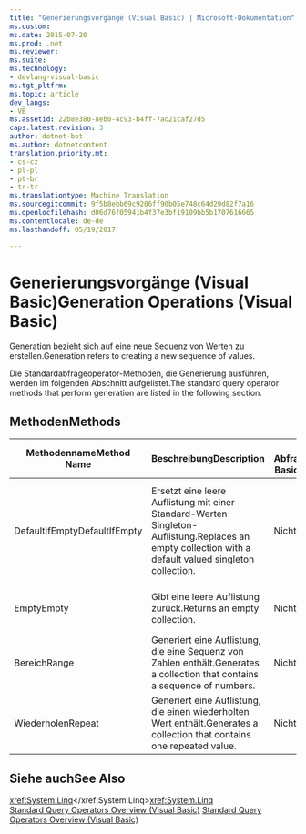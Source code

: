 ```yaml
---
title: "Generierungsvorgänge (Visual Basic) | Microsoft-Dokumentation"
ms.custom: 
ms.date: 2015-07-20
ms.prod: .net
ms.reviewer: 
ms.suite: 
ms.technology:
- devlang-visual-basic
ms.tgt_pltfrm: 
ms.topic: article
dev_langs:
- VB
ms.assetid: 22b8e380-8eb0-4c93-b4ff-7ac21caf27d5
caps.latest.revision: 3
author: dotnet-bot
ms.author: dotnetcontent
translation.priority.mt:
- cs-cz
- pl-pl
- pt-br
- tr-tr
ms.translationtype: Machine Translation
ms.sourcegitcommit: 9f5b8ebb69c9206ff90b05e748c64d29d82f7a16
ms.openlocfilehash: d06d76f05941b4f37e3bf19109bb5b1707616665
ms.contentlocale: de-de
ms.lasthandoff: 05/19/2017

---
```

# <a name="generation-operations-visual-basic"></a><span data-ttu-id="655e8-102">Generierungsvorgänge (Visual Basic)</span><span class="sxs-lookup"><span data-stu-id="655e8-102">Generation Operations (Visual Basic)</span></span>
<span data-ttu-id="655e8-103">Generation bezieht sich auf eine neue Sequenz von Werten zu erstellen.</span><span class="sxs-lookup"><span data-stu-id="655e8-103">Generation refers to creating a new sequence of values.</span></span>  
  
 <span data-ttu-id="655e8-104">Die Standardabfrageoperator-Methoden, die Generierung ausführen, werden im folgenden Abschnitt aufgelistet.</span><span class="sxs-lookup"><span data-stu-id="655e8-104">The standard query operator methods that perform generation are listed in the following section.</span></span>  
  
## <a name="methods"></a><span data-ttu-id="655e8-105">Methoden</span><span class="sxs-lookup"><span data-stu-id="655e8-105">Methods</span></span>  
  
|<span data-ttu-id="655e8-106">Methodenname</span><span class="sxs-lookup"><span data-stu-id="655e8-106">Method Name</span></span>|<span data-ttu-id="655e8-107">Beschreibung</span><span class="sxs-lookup"><span data-stu-id="655e8-107">Description</span></span>|<span data-ttu-id="655e8-108">Visual Basic-Abfrageausdruckssyntax</span><span class="sxs-lookup"><span data-stu-id="655e8-108">Visual Basic Query Expression Syntax</span></span>|<span data-ttu-id="655e8-109">Weitere Informationen</span><span class="sxs-lookup"><span data-stu-id="655e8-109">More Information</span></span>|  
|-----------------|-----------------|------------------------------------------|----------------------|  
|<span data-ttu-id="655e8-110">DefaultIfEmpty</span><span class="sxs-lookup"><span data-stu-id="655e8-110">DefaultIfEmpty</span></span>|<span data-ttu-id="655e8-111">Ersetzt eine leere Auflistung mit einer Standard-Werten Singleton-Auflistung.</span><span class="sxs-lookup"><span data-stu-id="655e8-111">Replaces an empty collection with a default valued singleton collection.</span></span>|<span data-ttu-id="655e8-112">Nicht zutreffend.</span><span class="sxs-lookup"><span data-stu-id="655e8-112">Not applicable.</span></span>|<span data-ttu-id="655e8-113"><xref:System.Linq.Enumerable.DefaultIfEmpty%2A?displayProperty=fullName></xref:System.Linq.Enumerable.DefaultIfEmpty%2A?displayProperty=fullName></span><span class="sxs-lookup"><span data-stu-id="655e8-113"><xref:System.Linq.Enumerable.DefaultIfEmpty%2A?displayProperty=fullName></span></span><br /><br /> <span data-ttu-id="655e8-114"><xref:System.Linq.Queryable.DefaultIfEmpty%2A?displayProperty=fullName></xref:System.Linq.Queryable.DefaultIfEmpty%2A?displayProperty=fullName></span><span class="sxs-lookup"><span data-stu-id="655e8-114"><xref:System.Linq.Queryable.DefaultIfEmpty%2A?displayProperty=fullName></span></span>|  
|<span data-ttu-id="655e8-115">Empty</span><span class="sxs-lookup"><span data-stu-id="655e8-115">Empty</span></span>|<span data-ttu-id="655e8-116">Gibt eine leere Auflistung zurück.</span><span class="sxs-lookup"><span data-stu-id="655e8-116">Returns an empty collection.</span></span>|<span data-ttu-id="655e8-117">Nicht zutreffend.</span><span class="sxs-lookup"><span data-stu-id="655e8-117">Not applicable.</span></span>|<span data-ttu-id="655e8-118"><xref:System.Linq.Enumerable.Empty%2A?displayProperty=fullName></xref:System.Linq.Enumerable.Empty%2A?displayProperty=fullName></span><span class="sxs-lookup"><span data-stu-id="655e8-118"><xref:System.Linq.Enumerable.Empty%2A?displayProperty=fullName></span></span>|  
|<span data-ttu-id="655e8-119">Bereich</span><span class="sxs-lookup"><span data-stu-id="655e8-119">Range</span></span>|<span data-ttu-id="655e8-120">Generiert eine Auflistung, die eine Sequenz von Zahlen enthält.</span><span class="sxs-lookup"><span data-stu-id="655e8-120">Generates a collection that contains a sequence of numbers.</span></span>|<span data-ttu-id="655e8-121">Nicht zutreffend.</span><span class="sxs-lookup"><span data-stu-id="655e8-121">Not applicable.</span></span>|<span data-ttu-id="655e8-122"><xref:System.Linq.Enumerable.Range%2A?displayProperty=fullName></xref:System.Linq.Enumerable.Range%2A?displayProperty=fullName></span><span class="sxs-lookup"><span data-stu-id="655e8-122"><xref:System.Linq.Enumerable.Range%2A?displayProperty=fullName></span></span>|  
|<span data-ttu-id="655e8-123">Wiederholen</span><span class="sxs-lookup"><span data-stu-id="655e8-123">Repeat</span></span>|<span data-ttu-id="655e8-124">Generiert eine Auflistung, die einen wiederholten Wert enthält.</span><span class="sxs-lookup"><span data-stu-id="655e8-124">Generates a collection that contains one repeated value.</span></span>|<span data-ttu-id="655e8-125">Nicht zutreffend.</span><span class="sxs-lookup"><span data-stu-id="655e8-125">Not applicable.</span></span>|<span data-ttu-id="655e8-126"><xref:System.Linq.Enumerable.Repeat%2A?displayProperty=fullName></xref:System.Linq.Enumerable.Repeat%2A?displayProperty=fullName></span><span class="sxs-lookup"><span data-stu-id="655e8-126"><xref:System.Linq.Enumerable.Repeat%2A?displayProperty=fullName></span></span>|  
  
## <a name="see-also"></a><span data-ttu-id="655e8-127">Siehe auch</span><span class="sxs-lookup"><span data-stu-id="655e8-127">See Also</span></span>  
 <span data-ttu-id="655e8-128"><xref:System.Linq></xref:System.Linq></span><span class="sxs-lookup"><span data-stu-id="655e8-128"><xref:System.Linq></span></span>   
<span data-ttu-id="655e8-129"> [Standard Query Operators Overview (Visual Basic)](../../../../visual-basic/programming-guide/concepts/linq/standard-query-operators-overview.md)</span><span class="sxs-lookup"><span data-stu-id="655e8-129"> [Standard Query Operators Overview (Visual Basic)](../../../../visual-basic/programming-guide/concepts/linq/standard-query-operators-overview.md)</span></span>
